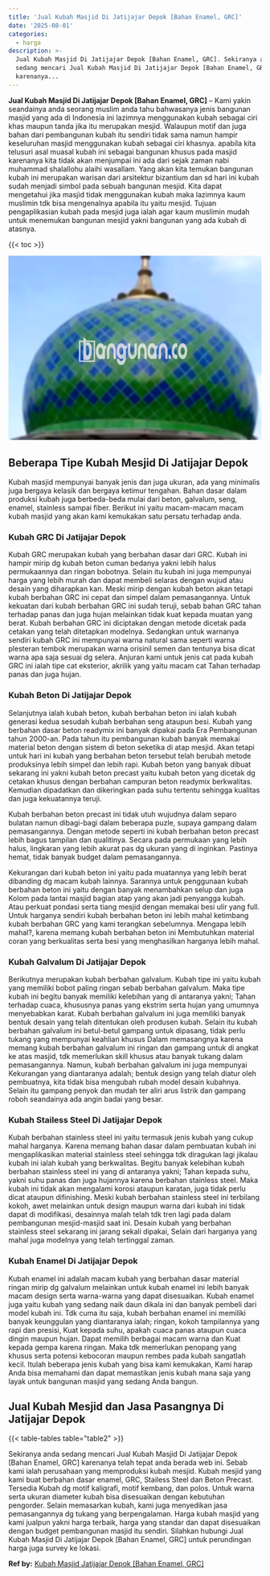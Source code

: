 ```yaml
---
title: 'Jual Kubah Masjid Di Jatijajar Depok [Bahan Enamel, GRC]'
date: '2025-08-01'
categories:
  - harga
description: >-
  Jual Kubah Masjid Di Jatijajar Depok [Bahan Enamel, GRC]. Sekiranya anda
  sedang mencari Jual Kubah Masjid Di Jatijajar Depok [Bahan Enamel, GRC]
  karenanya...
---
```


**Jual Kubah Masjid Di Jatijajar Depok \[Bahan Enamel, GRC\]** – Kami yakin seandainya anda seorang muslim anda tahu bahwasanya jenis bangunan masjid yang ada di Indonesia ini lazimnya menggunakan kubah sebagai ciri khas maupun tanda jika itu merupakan mesjid. Walaupun motif dan juga bahan dari pembangunan kubah itu sendiri tidak sama namun hampir keseluruhan masjid menggunakan kubah sebagai ciri khasnya. apabila kita telusuri asal muasal kubah ini sebagai bangunan khusus pada masjid karenanya kita tidak akan menjumpai ini ada dari sejak zaman nabi muhammad shalallohu alaihi wasallam. Yang akan kita temukan bangunan kubah ini merupakan warisan dari arsitektur bizantium dan sd hari ini kubah sudah menjadi simbol pada sebuah bangunan mesjid. Kita dapat mengetahui jika masjid tidak menggunakan kubah maka lazimnya kaum muslimin tdk bisa mengenalnya apabila itu yaitu mesjid. Tujuan pengaplikasian kubah pada mesjid juga ialah agar kaum muslimin mudah untuk menemukan bangunan mesjid yakni bangunan yang ada kubah di atasnya.

{{< toc >}}

![Jual Kubah Masjid Di Jatijajar Depok [Bahan Enamel, GRC]](/images/jual-kubah-masjid-22.png)

## Beberapa Tipe Kubah Mesjid Di Jatijajar Depok

Kubah masjid mempunyai banyak jenis dan juga ukuran, ada yang minimalis juga bergaya kelasik dan bergaya ketimur tengahan. Bahan dasar dalam produksi kubah juga berbeda-beda mulai dari beton, galvalum, seng, enamel, stainless sampai fiber. Berikut ini yaitu macam-macam macam kubah masjid yang akan kami kemukakan satu persatu terhadap anda.

### Kubah GRC Di Jatijajar Depok

Kubah GRC merupakan kubah yang berbahan dasar dari GRC. Kubah ini hampir mirip dg kubah beton cuman bedanya yakni lebih halus permukaannya dan ringan bobotnya. Selain itu kubah ini juga mempunyai harga yang lebih murah dan dapat membeli selaras dengan wujud atau desain yang diharapkan kan. Meski mirip dengan kubah beton akan tetapi kubah berbahan GRC ini cepat dan simpel dalam pemasangannya. Untuk kekuatan dari kubah berbahan GRC ini sudah teruji, sebab bahan GRC tahan terhadap panas dan juga hujan melainkan tidak kuat kepada muatan yang berat. Kubah berbahan GRC ini diciptakan dengan metode dicetak pada cetakan yang telah ditetapkan modelnya. Sedangkan untuk warnanya sendiri kubah GRC ini mempunyai warna natural sama seperti warna plesteran tembok merupakan warna orisinil semen dan tentunya bisa dicat warna apa saja sesuai dg selera. Anjuran kami untuk jenis cat pada kubah GRC ini ialah tipe cat eksterior, akrilik yang yaitu macam cat Tahan terhadap panas dan juga hujan.

### Kubah Beton Di Jatijajar Depok

Selanjutnya ialah kubah beton, kubah berbahan beton ini ialah kubah generasi kedua sesudah kubah berbahan seng ataupun besi. Kubah yang berbahan dasar beton readymix ini banyak dipakai pada Era Pembangunan tahun 2000-an. Pada tahun itu pembangunan kubah banyak memakai material beton dengan sistem di beton seketika di atap mesjid. Akan tetapi untuk hari ini kubah yang berbahan beton tersebut telah berubah metode produksinya lebih simpel dan lebih rapi. Kubah beton yang banyak dibuat sekarang ini yakni kubah beton precast yaitu kubah beton yang dicetak dg cetakan khusus dengan berbahan campuran beton readymix berkwalitas. Kemudian dipadatkan dan dikeringkan pada suhu tertentu sehingga kualitas dan juga kekuatannya teruji.

Kubah berbahan beton precast ini tidak utuh wujudnya dalam separo bulatan namun dibagi-bagi dalam beberapa puzle, supaya gampang dalam pemasangannya. Dengan metode seperti ini kubah berbahan beton precast lebih bagus tampilan dan qualitinya. Secara pada permukaan yang lebih halus, lingkaran yang lebih akurat pas dg ukuran yang di inginkan. Pastinya hemat, tidak banyak budget dalam pemasangannya.

Kekurangan dari kubah beton ini yaitu pada muatannya yang lebih berat dibanding dg macam kubah lainnya. Sarannya untuk penggunaan kubah berbahan beton ini yaitu dengan banyak menambahkan selup dan juga Kolom pada lantai masjid bagian atap yang akan jadi penyangga kubah. Atau perkuat pondasi serta tiang mesjid dengan memakai besi ulir yang full. Untuk harganya sendiri kubah berbahan beton ini lebih mahal ketimbang kubah berbahan GRC yang kami terangkan sebelumnya. Mengapa lebih mahal?, karena memang kubah berbahan beton ini Membutuhkan material coran yang berkualitas serta besi yang menghasilkan harganya lebih mahal.

### Kubah Galvalum Di Jatijajar Depok

Berikutnya merupakan kubah berbahan galvalum. Kubah tipe ini yaitu kubah yang memiliki bobot paling ringan sebab berbahan galvalum. Maka tipe kubah ini begitu banyak memiliki kelebihan yang di antaranya yakni; Tahan terhadap cuaca, khususnya panas yang ekstrim serta hujan yang umumnya menyebabkan karat. Kubah berbahan galvalum ini juga memiliki banyak bentuk desain yang telah ditentukan oleh produsen kubah. Selain itu kubah berbahan galvalum ini betul-betul gampang untuk dipasang, tidak perlu tukang yang mempunyai keahlian khusus Dalam memasangnya karena memang kubah berbahan galvalum ini ringan dan gampang untuk di angkat ke atas masjid, tdk memerlukan skill khusus atau banyak tukang dalam pemasangannya. Namun, kubah berbahan galvalum ini juga mempunyai Kekurangan yang diantaranya adalah; bentuk design yang telah diatur oleh pembuatnya, kita tidak bisa mengubah rubah model desain kubahnya. Selain itu gampang penyok dan mudah ter aliri arus listrik dan gampang roboh seandainya ada angin badai yang besar.

### Kubah Stailess Steel Di Jatijajar Depok

Kubah berbahan stainless steel ini yaitu termasuk jenis kubah yang cukup mahal harganya. Karena memang bahan dasar dalam pembuatan kubah ini mengaplikasikan material stainless steel sehingga tdk diragukan lagi jikalau kubah ini ialah kubah yang berkwalitas. Begitu banyak kelebihan kubah berbahan stainless steel ini yang di antaranya yakni; Tahan kepada suhu, yakni suhu panas dan juga hujannya karena berbahan stainless steel. Maka kubah ini tidak akan mengalami korosi ataupun karatan, juga tidak perlu dicat ataupun difinishing. Meski kubah berbahan stainless steel ini terbilang kokoh, awet melainkan untuk design maupun warna dari kubah ini tidak dapat di modifikasi, desainnya malah telah tdk tren lagi pada dalam pembangunan mesjid-masjid saat ini. Desain kubah yang berbahan stainless steel sekarang ini jarang sekali dipakai, Selain dari harganya yang mahal juga modelnya yang telah tertinggal zaman.

### Kubah Enamel Di Jatijajar Depok

Kubah enamel ini adalah macam kubah yang berbahan dasar material ringan mirip dg galvalum melainkan untuk kubah enamel ini lebih banyak macam design serta warna-warna yang dapat disesuaikan. Kubah enamel juga yaitu kubah yang sedang naik daun dikala ini dan banyak pembeli dari model kubah ini. Tdk cuma itu saja, kubah berbahan enamel ini memiliki banyak keunggulan yang diantaranya ialah; ringan, kokoh tampilannya yang rapi dan presisi, Kuat kepada suhu, apakah cuaca panas ataupun cuaca dingin maupun hujan. Dapat memilih berbagai macam warna dan Kuat kepada gempa karena ringan. Maka tdk memerlukan penopang yang khusus serta potensi kebocoran maupun rembes pada kubah sangatlah kecil. Itulah beberapa jenis kubah yang bisa kami kemukakan, Kami harap Anda bisa memahami dan dapat memastikan jenis kubah mana saja yang layak untuk bangunan masjid yang sedang Anda bangun.

## Jual Kubah Mesjid dan Jasa Pasangnya Di Jatijajar Depok

{{< table-tables table="table2" >}}

Sekiranya anda sedang mencari Jual Kubah Masjid Di Jatijajar Depok \[Bahan Enamel, GRC\] karenanya telah tepat anda berada web ini. Sebab kami ialah perusahaan yang memproduksi kubah mesjid. Kubah mesjid yang kami buat berbahan dasar enamel, GRC, Stailess Steel dan Beton Precast. Tersedia Kubah dg motif kaligrafi, motif kembang, dan polos. Untuk warna serta ukuran diameter kubah bisa disesuaikan dengan kebutuhan pengorder. Selain memasarkan kubah, kami juga menyedikan jasa pemasangannya dg tukang yang berpengalaman. Harga kubah masjid yang kami jualpun yakni harga terbaik, harga yang standar dan dapat disesuaikan dengan budget pembangunan masjid itu sendiri. Silahkan hubungi Jual Kubah Masjid Di Jatijajar Depok \[Bahan Enamel, GRC\] untuk perundingan harga juga survey ke lokasi.

**Ref by:** [Kubah Masjid Jatijajar Depok [Bahan Enamel, GRC]](https://id.wikipedia.org/wiki/Kubah)
